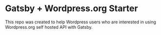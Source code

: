 # Gatsby + Wordpress.org Starter

This repo was created to help Wordpress users who are interested in using Wordpress.org self hosted API with Gatsby.
